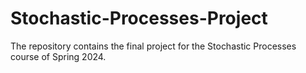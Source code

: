 # Stochastic-Processes-Project

The repository contains the final project for the Stochastic Processes course of Spring 2024. 
